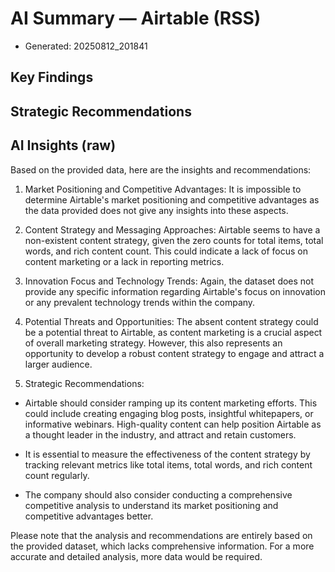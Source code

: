 # AI Summary — Airtable (RSS)

- Generated: 20250812_201841

## Key Findings

## Strategic Recommendations

## AI Insights (raw)

Based on the provided data, here are the insights and recommendations:

1. Market Positioning and Competitive Advantages: It is impossible to determine Airtable's market positioning and competitive advantages as the data provided does not give any insights into these aspects.

2. Content Strategy and Messaging Approaches: Airtable seems to have a non-existent content strategy, given the zero counts for total items, total words, and rich content count. This could indicate a lack of focus on content marketing or a lack in reporting metrics.

3. Innovation Focus and Technology Trends: Again, the dataset does not provide any specific information regarding Airtable's focus on innovation or any prevalent technology trends within the company.

4. Potential Threats and Opportunities: The absent content strategy could be a potential threat to Airtable, as content marketing is a crucial aspect of overall marketing strategy. However, this also represents an opportunity to develop a robust content strategy to engage and attract a larger audience.

5. Strategic Recommendations: 

- Airtable should consider ramping up its content marketing efforts. This could include creating engaging blog posts, insightful whitepapers, or informative webinars. High-quality content can help position Airtable as a thought leader in the industry, and attract and retain customers.
  
- It is essential to measure the effectiveness of the content strategy by tracking relevant metrics like total items, total words, and rich content count regularly.
  
- The company should also consider conducting a comprehensive competitive analysis to understand its market positioning and competitive advantages better.

Please note that the analysis and recommendations are entirely based on the provided dataset, which lacks comprehensive information. For a more accurate and detailed analysis, more data would be required.